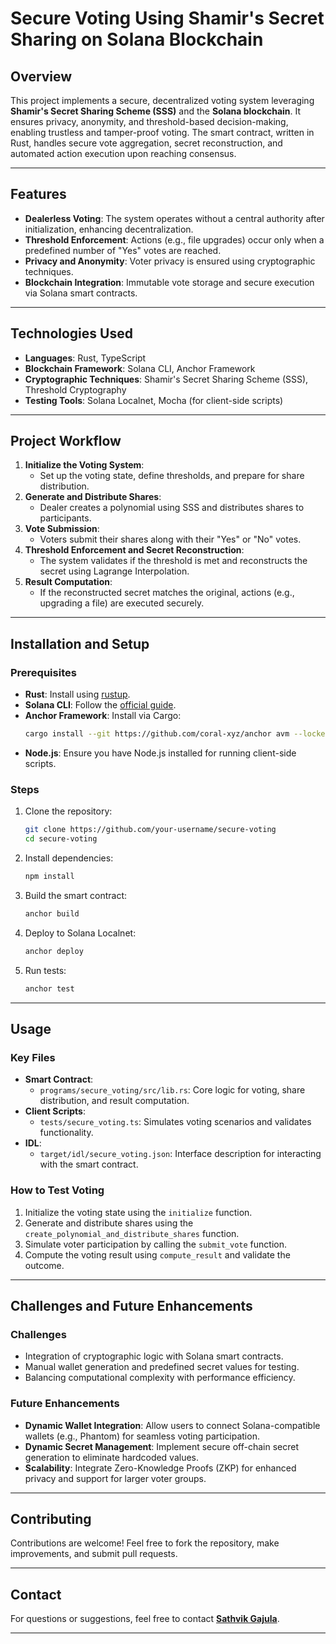 

# Secure Voting Using Shamir's Secret Sharing on Solana Blockchain

## Overview
This project implements a secure, decentralized voting system leveraging **Shamir's Secret Sharing Scheme (SSS)** and the **Solana blockchain**. It ensures privacy, anonymity, and threshold-based decision-making, enabling trustless and tamper-proof voting. The smart contract, written in Rust, handles secure vote aggregation, secret reconstruction, and automated action execution upon reaching consensus.

---

## **Features**
- **Dealerless Voting**: The system operates without a central authority after initialization, enhancing decentralization.
- **Threshold Enforcement**: Actions (e.g., file upgrades) occur only when a predefined number of "Yes" votes are reached.
- **Privacy and Anonymity**: Voter privacy is ensured using cryptographic techniques.
- **Blockchain Integration**: Immutable vote storage and secure execution via Solana smart contracts.

---

## **Technologies Used**
- **Languages**: Rust, TypeScript
- **Blockchain Framework**: Solana CLI, Anchor Framework
- **Cryptographic Techniques**: Shamir's Secret Sharing Scheme (SSS), Threshold Cryptography
- **Testing Tools**: Solana Localnet, Mocha (for client-side scripts)

---

## **Project Workflow**
1. **Initialize the Voting System**:
   - Set up the voting state, define thresholds, and prepare for share distribution.
2. **Generate and Distribute Shares**:
   - Dealer creates a polynomial using SSS and distributes shares to participants.
3. **Vote Submission**:
   - Voters submit their shares along with their "Yes" or "No" votes.
4. **Threshold Enforcement and Secret Reconstruction**:
   - The system validates if the threshold is met and reconstructs the secret using Lagrange Interpolation.
5. **Result Computation**:
   - If the reconstructed secret matches the original, actions (e.g., upgrading a file) are executed securely.

---

## **Installation and Setup**
### **Prerequisites**
- **Rust**: Install using [rustup](https://rustup.rs/).
- **Solana CLI**: Follow the [official guide](https://docs.solana.com/cli/install-solana-cli-tools).
- **Anchor Framework**: Install via Cargo:
  ```bash
  cargo install --git https://github.com/coral-xyz/anchor avm --locked --force
  ```
- **Node.js**: Ensure you have Node.js installed for running client-side scripts.

### **Steps**
1. Clone the repository:
   ```bash
   git clone https://github.com/your-username/secure-voting
   cd secure-voting
   ```
2. Install dependencies:
   ```bash
   npm install
   ```
3. Build the smart contract:
   ```bash
   anchor build
   ```
4. Deploy to Solana Localnet:
   ```bash
   anchor deploy
   ```
5. Run tests:
   ```bash
   anchor test
   ```

---

## **Usage**
### **Key Files**
- **Smart Contract**:
  - `programs/secure_voting/src/lib.rs`: Core logic for voting, share distribution, and result computation.
- **Client Scripts**:
  - `tests/secure_voting.ts`: Simulates voting scenarios and validates functionality.
- **IDL**:
  - `target/idl/secure_voting.json`: Interface description for interacting with the smart contract.

### **How to Test Voting**
1. Initialize the voting state using the `initialize` function.
2. Generate and distribute shares using the `create_polynomial_and_distribute_shares` function.
3. Simulate voter participation by calling the `submit_vote` function.
4. Compute the voting result using `compute_result` and validate the outcome.

---

## **Challenges and Future Enhancements**
### **Challenges**
- Integration of cryptographic logic with Solana smart contracts.
- Manual wallet generation and predefined secret values for testing.
- Balancing computational complexity with performance efficiency.

### **Future Enhancements**
- **Dynamic Wallet Integration**: Allow users to connect Solana-compatible wallets (e.g., Phantom) for seamless voting participation.
- **Dynamic Secret Management**: Implement secure off-chain secret generation to eliminate hardcoded values.
- **Scalability**: Integrate Zero-Knowledge Proofs (ZKP) for enhanced privacy and support for larger voter groups.

---

## **Contributing**
Contributions are welcome! Feel free to fork the repository, make improvements, and submit pull requests.

---

## **Contact**
For questions or suggestions, feel free to contact **[Sathvik Gajula](mailto:sgajula2023@fau.edu)**.

---
